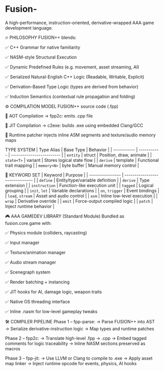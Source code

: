 # Fusion-
A high-performance, instruction-oriented, derivative-wrapped AAA game development language.

🔥 PHILOSOPHY
FUSION++ blends:

✅ C++ Grammar for native familiarity

✅ NASM-style Structural Execution

✅ Dynamic Predefined Rules (e.g. movement, asset streaming, AI)

✅ Serialized Natural-English C++ Logic (Readable, Writable, Explicit)

✅ Derivation-Based Type Logic (types are derived from behavior)

✅ Induction Semantics (contextual rule propagation and folding)

⚙️ COMPILATION MODEL
FUSION++ source code (.fpp)

🔽 AOT Compilation → fpp2c: emits .cpp file

🔽 JIT Compilation → c2exe: builds .exe using embedded Clang/GCC

🔽 Runtime patcher injects inline ASM segments and texture/audio memory maps

TYPE SYSTEM
| Type Alias  | Base Type   | Behavior                  |
| ----------- | ----------- | ------------------------- |
| `entity`    | struct      | Position, draw, animate   |
| `state<T>`  | variant     | Stores logical state flow |
| `derive`    | template    | Functional trait mapping  |
| `memory<N>` | byte buffer | Manual memory control     |


🚀 KEYWORD SET
| Keyword          | Purpose                         |
| ---------------- | ------------------------------- |
| `define`         | Entity/type/variable definition |
| `derive`         | Type extension                  |
| `instruction`    | Function-like execution unit    |
| `tagged`         | Logical grouping                |
| `init`, `let`    | Variable declarations           |
| `on`, `trigger`  | Event bindings                  |
| `load`, `stream` | Asset and audio control         |
| `asm`            | Inline low-level execution      |
| `wrap`           | Derivative override             |
| `emit`           | Force-output compiled logic     |
| `patch`          | Inject runtime behavior         |

🎮 AAA GAMEDEV LIBRARY (Standard Module)
Bundled as fusion.core.game with:

✅ Physics module (colliders, raycasting)

✅ Input manager

✅ Texture/animation manager

✅ Audio stream manager

✅ Scenegraph system

✅ Render batching + instancing

✅ JIT hooks for AI, damage logic, weapon traits

✅ Native OS threading interface

✅ Inline .nasm for low-level gameplay tweaks

🛠 COMPILER PIPELINE
Phase 1 – fpp-parse:
→ Parse FUSION++ into AST
→ Serialize derivative-instruction logic
→ Map types and runtime patches

Phase 2 – fpp2c:
→ Translate high-level .fpp → .cpp
→ Embed tagged comments for logic traceability
→ Inline NASM sections preserved as macros

Phase 3 – fpp-jit:
→ Use LLVM or Clang to compile to .exe
→ Apply asset map linker
→ Inject runtime opcode for events, physics, AI hooks

